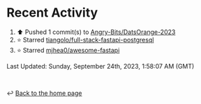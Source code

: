 # Recent Activity

<!--RECENT_ACTIVITY:start-->
1. ⬆️ Pushed 1 commit(s) to [Angry-Bits/DatsOrange-2023](https://github.com/Angry-Bits/DatsOrange-2023)<br>
2. ⭐ Starred [tiangolo/full-stack-fastapi-postgresql](https://github.com/tiangolo/full-stack-fastapi-postgresql)<br>
3. ⭐ Starred [mjhea0/awesome-fastapi](https://github.com/mjhea0/awesome-fastapi)<br>
<!--RECENT_ACTIVITY:end-->

<!--RECENT_ACTIVITY:last_update-->
Last Updated: Sunday, September 24th, 2023, 1:58:07 AM (GMT)
<!--RECENT_ACTIVITY:last_update_end-->

<br>

↩️ [Back to the home page](/README.md)
